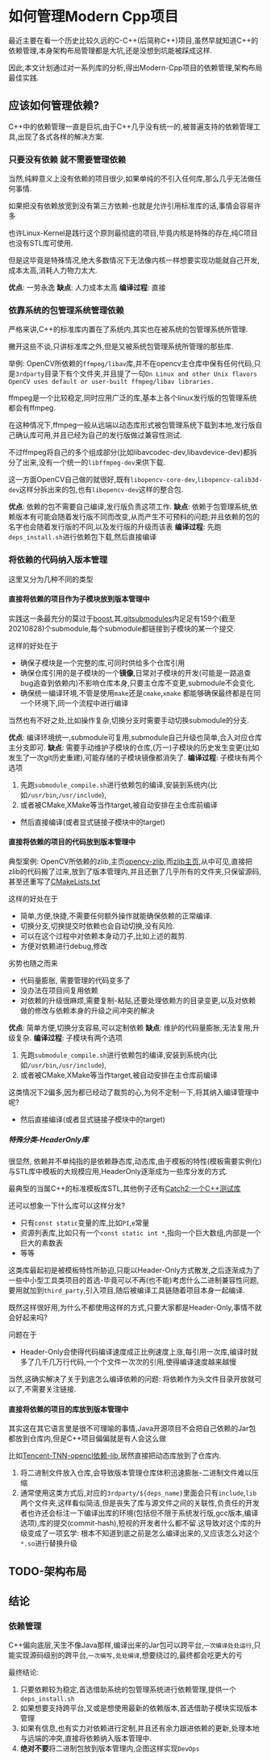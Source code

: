 <!--
 * @Github: https://github.com/Certseeds/words
 * @Organization: SUSTech
 * @Author: nanoseeds
 * @Date: 2021-08-28 20:19:01
 * @LastEditors: nanoseeds
 * @LastEditTime: 2021-08-28 23:20:11
 * @License: CC-BY-NC-SA_V4_0 or any later version
 -->

# 如何管理Modern Cpp项目

最近主要在看一个历史比较久远的C-C++(后简称C++)项目,虽然早就知道C++的依赖管理,本身架构布局管理都是大坑,还是没想到坑能被踩成这样.

因此,本文计划通过对一系列库的分析,得出Modern-Cpp项目的依赖管理,架构布局最佳实践.

## 应该如何管理依赖?

C++中的依赖管理一直是巨坑,由于C++几乎没有统一的,被普遍支持的依赖管理工具,出现了各式各样的解决方案.

### 只要没有依赖 就不需要管理依赖

当然,纯粹意义上没有依赖的项目很少,如果单纯的不引入任何库,那么几乎无法做任何事情.

如果把没有依赖放宽到没有第三方依赖-也就是允许引用标准库的话,事情会容易许多

也许Linux-Kernel是践行这个原则最彻底的项目,毕竟内核是特殊的存在,纯C项目也没有STL库可使用.

但是这毕竟是特殊情况,绝大多数情况下无法像内核一样想要实现功能就自己开发,成本太高,消耗人力物力太大.

**优点**: 一劳永逸
**缺点**: 人力成本太高
**编译过程**: 直接


### 依靠系统的包管理系统管理依赖

严格来讲,C++的标准库内置在了系统内,其实也在被系统的包管理系统所管理.

撇开这些不谈,只讲标准库之外,但是又被系统包管理系统所管理的那些库.

举例: OpenCV所依赖的`ffmpeg/libav`库,并不在opencv主仓库中保有任何代码,只是`3rdparty`目录下有个文件夹,并且提了一句`On Linux and other Unix flavors OpenCV uses default or user-built ffmpeg/libav libraries.`

ffmpeg是一个比较稳定,同时应用广泛的库,基本上各个linux发行版的包管理系统都会有ffmpeg.

在这种情况下,ffmpeg一般从远端以动态库形式被包管理系统下载到本地,发行版自己确认库可用,并且已经为自己的发行版做过兼容性测试.

不过ffmpeg将自己的多个组成部分(比如libavcodec-dev,libavdevice-dev)都拆分了出来,没有一个统一的`libffmpeg-dev`来供下载.

这一方面OpenCV自己做的就很好,既有`libopencv-core-dev`,`libopencv-calib3d-dev`这样分拆出来的包,也有`libopencv-dev`这样的整合包.

**优点**: 依赖的包不需要自己编译,发行版负责这项工作.
**缺点**: 依赖于包管理系统,依赖版本有可能会随着发行版不同而改变,从而产生不可预料的问题;并且依赖的包的名字也会随着发行版的不同,以及发行版的升级而该表
**编译过程**: 先跑`deps_install.sh`进行依赖包下载,然后直接编译

### 将依赖的代码纳入版本管理

这里又分为几种不同的类型

#### 直接将依赖的项目作为子模块放到版本管理中

实践这一条最充分的莫过于[boost](https://github.com/boostorg/boost),其[.gitsubmodules](https://github.com/boostorg/boost/blob/master/.gitmodules)内足足有159个(截至20210828)个submodule,每个submodule都链接到子模块的某一个提交.

这样的好处在于

+ 确保子模块是一个完整的库,可同时供给多个仓库引用
+ 确保仓库引用的是子模块的一个**镜像**,日常对子模块的开发(可能是一路追查bug追查到依赖内)不影响仓库本身,只要主仓库不变更,submodule不会变化.
+ 确保统一编译环境,不管是使用`make`还是`cmake`,`xmake` 都能够确保最终都是在同一个环境下,同一个流程中进行编译

当然也有不好之处,比如操作复杂,切换分支时需要手动切换submodule的分支.

**优点**: 编译环境统一,submodule可复用,submodule自己升级也简单,合入对应仓库主分支即可.
**缺点**: 需要手动维护子模块的仓库,(万一)子模块的历史发生变更(比如发生了一次git历史重建),可能存储的子模块镜像都消失了.
**编译过程**: 子模块有两个选项

1. 先跑`submodule_compile.sh`进行依赖包的编译,安装到系统内(比如`/usr/bin`,`/usr/include`),
2. 或者被CMake,XMake等当作target,被自动安排在主仓库前编译

+ 然后直接编译(或者显式链接子模块中的target)

#### 直接将依赖的项目的代码放到版本管理中

典型案例: OpenCV所依赖的zlib,主页[opencv-zlib](https://github.com/opencv/opencv/tree/master/3rdparty/zlib),而[zlib主页](https://github.com/madler/zlib),从中可见,直接把zlib的代码搬了过来,放到了版本管理内,并且还删了几乎所有的文件夹,只保留源码,甚至还重写了[CMakeLists.txt](https://github.com/opencv/opencv/blob/master/3rdparty/zlib/CMakeLists.txt)

这样的好处在于

+ 简单,方便,快捷,不需要任何额外操作就能确保依赖的正常编译.
+ 切换分支,切换提交时依赖也会自动切换,没有风险.
+ 可以在这个过程中对依赖本身动刀子,比如上述的裁剪.
+ 方便对依赖进行debug,修改

劣势也随之而来

+ 代码量膨胀, 需要管理的代码变多了
+ 没办法在项目间复用依赖
+ 对依赖的升级很麻烦,需要复制-粘贴,还要处理依赖方的目录变更,以及对依赖做的修改与依赖本身的升级之间冲突的解决

**优点**: 简单方便,切换分支容易,可以定制依赖
**缺点**: 维护的代码量膨胀,无法复用,升级复杂.
**编译过程**: 子模块有两个选项

1. 先跑`submodule_compile.sh`进行依赖包的编译,安装到系统内(比如`/usr/bin`,`/usr/include`),
2. 或者被CMake,XMake等当作target,被自动安排在主仓库前编译

这类情况下2偏多,因为都已经动了裁剪的心,为何不定制一下,将其纳入编译管理中呢?

+ 然后直接编译(或者显式链接子模块中的target)

##### 特殊分类-HeaderOnly库

很显然, 依赖并不单纯指的是依赖静态库,动态库,由于模板的特性(模板需要实例化)与STL库中模板的大规模应用,HeaderOnly逐渐成为一些库分发的方式.

最典型的当属C++的标准模板库STL,其他例子还有[Catch2:一个C++测试库](https://github.com/catchorg/Catch2)

还可以想象一下什么库可以这样分发?

+ 只有`const static`变量的库,比如`PI`,`e`常量
+ 资源列表库,比如只有一个`const static int *`,指向一个巨大数组,内部是一个巨大的素数表
+ 等等

这类库最起初是被模板特性所胁迫,只能以Header-Only方式散发,之后逐渐成为了一些中小型工具类项目的首选-毕竟可以不再(也不能)考虑什么二进制兼容性问题,要用就加到`third_party`,引入项目,随后被编译工具链随着项目本身一起编译.

既然这样很好用,为什么不都使用这样的方式,只要大家都是Header-Only,事情不就会好起来吗?

问题在于

+ Header-Only会使得代码编译速度成正比例速度上涨,每引用一次库,编译时就多了几千几万行代码,一个个文件一次次的引用,使得编译速度越来越慢

当然,这确实解决了关于到底怎么编译依赖的问题: 将依赖作为头文件目录开放就可以了,不需要关注链接.

#### 直接将依赖的项目的库放到版本管理中

其实这在其它语言里是很不可理喻的事情,Java开源项目不会把自己依赖的Jar包都放到仓库内,但是C++项目偏偏就是有人会这么做

比如[Tencent-TNN-opencl依赖-lib](https://github.com/Tencent/TNN/tree/master/third_party/opencl/lib),居然直接把动态库放到了仓库内.

1. 将二进制文件放入仓库,会导致版本管理仓库体积迅速膨胀-二进制文件难以压缩
2. 通常使用这类方式后,对应的`3rdparty/${deps_name}`里面会只有`include`,`lib`两个文件夹,这样看似简洁,但是丧失了库与源文件之间的关联性,负责任的开发者也许还会标注一下编译出库的环境(包括但不限于系统发行版,gcc版本,编译选项),库的提交(commit-hash),短视的开发者什么都不留.这导致对这个库的升级变成了一项玄学: 根本不知道到底之前是怎么编译出来的,又应该怎么对这个`*.so`进行替换升级

## TODO-架构布局

## 结论

### 依赖管理

C++偏向底层,天生不像Java那样,编译出来的Jar包可以跨平台,`一次编译处处运行`,只能实现源码级别的跨平台,`一次编写,处处编译`,想要绕过的,最终都会吃更大的亏

最终结论:

1. 只要依赖较为稳定,首选借助系统的包管理系统进行依赖管理,提供一个`deps_install.sh`
2. 如果想要支持跨平台,又或是想使用最新的依赖版本,首选借助子模块实现版本管理
3. 如果有信息,也有实力对依赖进行定制,并且还有余力跟进依赖的更新,处理本地与远端的冲突,直接将依赖纳入版本管理中.
4. **绝对不要**将二进制包放到版本管理内,企图这样实现`DevOps`
